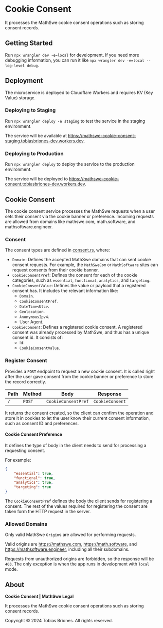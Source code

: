 <!-- Copyright (c) 2024 Tobias Briones. All rights reserved. -->
<!-- This file is part of https://github.com/mathswe/legal -->

# Cookie Consent

It processes the MathSwe cookie consent operations such as storing consent
records.

## Getting Started

Run `npx wrangler dev -e=local` for development. If you need more debugging
information, you can run it like `npx wrangler dev -e=local --log-level debug`.

## Deployment

The microservice is deployed to Cloudflare Workers and requires KV (Key Value)
storage.

### Deploying to Staging

Run `npx wrangler deploy -e staging` to test the service in the staging
environment.

The service will be available
at https://mathswe-cookie-consent-staging.tobiasbriones-dev.workers.dev.

### Deploying to Production

Run `npx wrangler deploy` to deploy the service to the production environment.

The service will be deployed
to https://mathswe-cookie-consent.tobiasbriones-dev.workers.dev.

## Cookie Consent

The cookie consent service processes the MathSwe requests when a user sets their
consent via the cookie banner or preference. Incoming requests are allowed from
domains like mathswe.com, math.software, and mathsoftware.engineer.

### Consent

The consent types are defined in [consent.rs](src/consent.rs), where:

- `Domain`: Defines the accepted MathSwe domains that can sent cookie consent
  requests. For example, the `MathSweCom` or `MathSoftware` sites can request
  consents from their cookie banner.
- `CookieConsentPref`: Defines the consent for each of the cookie categories,
  such as `essential`, `functional`, `analytics`, and `targeting`.
- `CookieConsentValue`: Defines the value or payload that a registered consent
  has. It includes the relevant information like:
    - `Domain`.
    - `CookieConsentPref`.
    - `DateTime<Utc>`.
    - `Geolocation`.
    - `AnonymousIpv4`.
    - User Agent.
- `CookieConsent`: Defines a registered cookie consent. A registered consent was
  already processed by MathSwe, and thus has a unique consent id. It consists
  of:
    - Id.
    - `CookieConsentValue`.

### Register Consent

Provides a `POST` endpoint to request a new cookie consent. It is called right
after the user gave consent from the cookie banner or preference to store the
record correctly.

| Path | Method | Body                | Response        |
|------|--------|---------------------|-----------------|
| `/`  | `POST` | `CookieConsentPref` | `CookieConsent` |

It returns the consent created, so the client can confirm the operation and
store it in cookies to let the user know their current consent information, such
as consent ID and preferences.

#### Cookie Consent Preference

It defines the type of body in the client needs to send for processing a
requesting consent.

For example:

```json
{
    "essential": true,
    "functional": true,
    "analytics": true,
    "targeting": true
}
```

The `CookieConsentPref` defines the body the client sends for registering a
consent. The rest of the values required for registering the consent are taken
form the HTTP request in the server.

### Allowed Domains

Only valid MathSwe `Origin`s are allowed for performing requests.

Valid origins are https://mathswe.com, https://math.software, and
https://mathsoftware.engineer, including all their subdomains.

Requests from unauthorized origins are forbidden, so the response will be
`403`. The only exception is when the app runs in development with `local` mode.

## About

**Cookie Consent | MathSwe Legal**

It processes the MathSwe cookie consent operations such as storing consent
records.

Copyright © 2024 Tobias Briones. All rights reserved.
